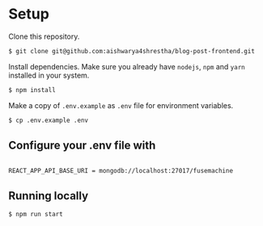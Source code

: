 # Setup

Clone this repository.

```bash
$ git clone git@github.com:aishwarya4shrestha/blog-post-frontend.git
```

Install dependencies. Make sure you already have `nodejs`, `npm` and `yarn` installed in your system.

```bash
$ npm install
```

Make a copy of `.env.example` as `.env` file for environment variables.

```bash
$ cp .env.example .env
```

## Configure your .env file with
```REACT_APP_GOOGLE_CLIENT_ID = <CLIENTID>

REACT_APP_API_BASE_URI = mongodb://localhost:27017/fusemachine
```

## Running locally

```bash
$ npm run start
```
